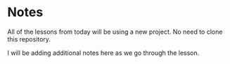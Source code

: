# Notes

All of the lessons from today will be using a new project.
No need to clone this repository.

I will be adding additional notes here as we go through the lesson.
